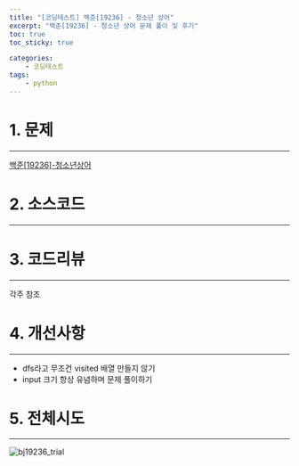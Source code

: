 ```yaml
---
title: "[코딩테스트] 백준[19236] - 청소년 상어"
excerpt: "백준[19236] - 청소년 상어 문제 풀이 및 후기"
toc: true
toc_sticky: true

categories:
    - 코딩테스트
tags:
    - python
---
```


# 1. 문제
* * *
[백준[19236]-청소년상어](https://www.acmicpc.net/problem/19236)


# 2. 소스코드
* * *

<script src="https://gist.github.com/taehyeong51/d6d0be3a3f420246ac4be0d724e77972.js"></script>

# 3. 코드리뷰
* * *
각주 참조


# 4. 개선사항
* * *
* dfs라고 무조건 visited 배열 만들지 않기
* input 크기 항상 유념하며 문제 풀이하기


# 5. 전체시도
* * *
![bj19236_trial](https://user-images.githubusercontent.com/107748183/198956498-4b10495b-5fc9-4691-bf15-9cbdfdd5d6a8.png)